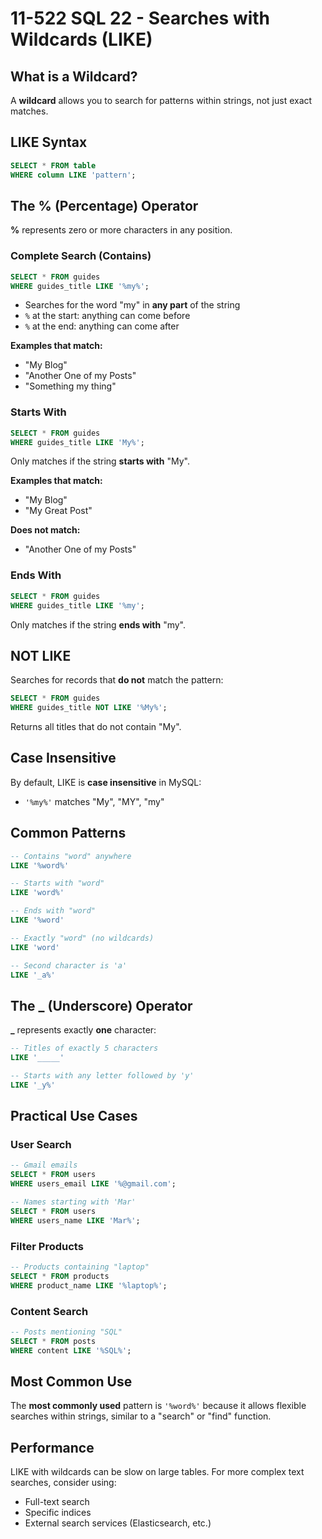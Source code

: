 # 11-522 SQL 22 - Searches with Wildcards (LIKE)

## What is a Wildcard?

A **wildcard** allows you to search for patterns within strings, not just exact matches.

## LIKE Syntax

```sql
SELECT * FROM table
WHERE column LIKE 'pattern';
```

## The % (Percentage) Operator

**%** represents zero or more characters in any position.

### Complete Search (Contains)

```sql
SELECT * FROM guides
WHERE guides_title LIKE '%my%';
```

- Searches for the word "my" in **any part** of the string
- `%` at the start: anything can come before
- `%` at the end: anything can come after

**Examples that match:**
- "My Blog"
- "Another One of my Posts"
- "Something my thing"

### Starts With

```sql
SELECT * FROM guides
WHERE guides_title LIKE 'My%';
```

Only matches if the string **starts with** "My".

**Examples that match:**
- "My Blog"
- "My Great Post"

**Does not match:**
- "Another One of my Posts"

### Ends With

```sql
SELECT * FROM guides
WHERE guides_title LIKE '%my';
```

Only matches if the string **ends with** "my".

## NOT LIKE

Searches for records that **do not** match the pattern:

```sql
SELECT * FROM guides
WHERE guides_title NOT LIKE '%My%';
```

Returns all titles that do not contain "My".

## Case Insensitive

By default, LIKE is **case insensitive** in MySQL:
- `'%my%'` matches "My", "MY", "my"

## Common Patterns

```sql
-- Contains "word" anywhere
LIKE '%word%'

-- Starts with "word"
LIKE 'word%'

-- Ends with "word"
LIKE '%word'

-- Exactly "word" (no wildcards)
LIKE 'word'

-- Second character is 'a'
LIKE '_a%'
```

## The _ (Underscore) Operator

**_** represents exactly **one** character:

```sql
-- Titles of exactly 5 characters
LIKE '_____'

-- Starts with any letter followed by 'y'
LIKE '_y%'
```

## Practical Use Cases

### User Search

```sql
-- Gmail emails
SELECT * FROM users
WHERE users_email LIKE '%@gmail.com';

-- Names starting with 'Mar'
SELECT * FROM users
WHERE users_name LIKE 'Mar%';
```

### Filter Products

```sql
-- Products containing "laptop"
SELECT * FROM products
WHERE product_name LIKE '%laptop%';
```

### Content Search

```sql
-- Posts mentioning "SQL"
SELECT * FROM posts
WHERE content LIKE '%SQL%';
```

## Most Common Use

The **most commonly used** pattern is `'%word%'` because it allows flexible searches within strings, similar to a "search" or "find" function.

## Performance

LIKE with wildcards can be slow on large tables. For more complex text searches, consider using:
- Full-text search
- Specific indices
- External search services (Elasticsearch, etc.)
